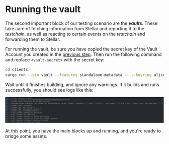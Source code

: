 # Running the vault

The second important block of our testing scenario are the _**vaults**_. These take care of fetching information from Stellar and reporting it to the _testchain_, as well as reacting to certain events on the _testchain_ and forwarding them to Stellar.

For running the vault, be sure you have copied the secret key of the Vault Account you created in the [previous step](creating-test-accounts.md). Then run the following command and replace `<vault-secret>` with the secret key:

```bash
cd clients
cargo run --bin vault --features standalone-metadata -- --keyring alice --stellar-vault-secret-key <vault-secret>
```

Wait until it finishes building, and ignore any warnings. If it builds and runs successfully, you should see logs like this:

![](../../.gitbook/assets/vaultlogs)

At this point, you have the main blocks up and running, and you're ready to bridge some assets.
